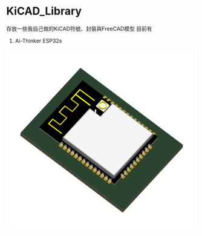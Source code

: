 # KiCAD_Library
存放一些我自己做的KiCAD符號、封裝與FreeCAD模型
目前有
1. Ai-Thinker ESP32s

![image](https://github.com/gtgrthrst/KiCAD_Library/blob/576ed1c7afff4b9da225e8f46d041e1df9a024e2/ESP32/ESP32s_1.png)


